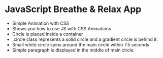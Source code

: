 # JavaScript Breathe & Relax App

- Simple Animation with CSS
- Shows you how to use JS with CSS Animations
- Circle is placed inside a container
- .circle class represents a solid circle and a gradient circle is behind it.
- Small white circle spins around the main circle within 7.5 seconds
- Simple paragraph is displayed in the middle of main circle. 